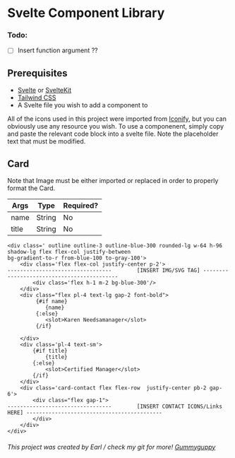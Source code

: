 # Svelte Component Library #

### Todo: ###

- [ ] Insert function argument ??

## Prerequisites 

- [Svelte](https://svelte.dev/) or [SvelteKit](https://kit.svelte.dev/)
- [Tailwind CSS](https://tailwindcss.com/)
- A Svelte file you wish to add a component to

All of the icons used in this project were imported from [Iconify](https://iconify.design/), but you can obviously use any resource you wish. 
To use a componenent, simply copy and paste the relevant code block into a svelte file. Note the placeholder text that must be modified.

## Card

Note that Image must be either imported or replaced in order to properly format the Card.

Args | Type | Required?
--- | --- | ---
name | String | No
title | String | No


```
<div class=' outline outline-3 outline-blue-300 rounded-lg w-64 h-96 shadow-lg flex flex-col justify-between
bg-gradient-to-r from-blue-100 to-gray-100'>
    <div class='flex flex-col justify-center p-2'>
---------------------------------        [INSERT IMG/SVG TAG] -------------------------------------------
        <div class='flex h-1 m-2 bg-blue-300'/>
    </div>
    <div class="flex pl-4 text-lg gap-2 font-bold">
         {#if name}
            {name}
         {:else}
            <slot>Karen Needsamanager</slot>
         {/if}
        
    </div>
    <div class='pl-4 text-sm'>
        {#if title}
            {title}
        {:else}
            <slot>Certified Manager</slot>
        {/if}
    </div>
    <div class='card-contact flex flex-row  justify-center pb-2 gap-6'>
        <div class="flex gap-1">
---------------------------------        [INSERT CONTACT ICONS/Links HERE] -------------------------------------------
        </div>
    </div>
</div>

```

###### This project was created by Earl / check my git for more! [Gummyguppy](https://github.com/gummyguppy) ######
